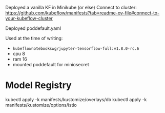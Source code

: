Deployed a vanilla KF in Minikube (or else)
Connect to cluster: https://github.com/kubeflow/manifests?tab=readme-ov-file#connect-to-your-kubeflow-cluster

Deployed poddefault.yaml

Used at the time of writing:
- `kubeflownotebookswg/jupyter-tensorflow-full:v1.8.0-rc.6`
- cpu 8
- ram 16
- mounted poddefault for miniosecret

# Model Registry
kubectl apply -k manifests/kustomize/overlays/db
kubectl apply -k manifests/kustomize/options/istio

